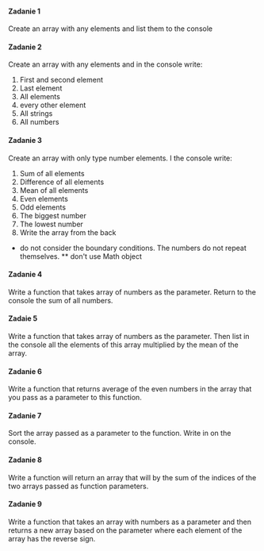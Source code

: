 #### Zadanie 1

Create an array with any elements and list them to the console

#### Zadanie 2

Create an array with any elements and in the console write:
1. First and second element
2. Last element
3. All elements
4. every other element
5. All strings
6. All numbers

#### Zadanie 3

Create an array with only type number elements. I the console write: 

1. Sum of all elements
2. Difference of all elements
3. Mean of all elements
4. Even elements
5. Odd elements
6. The biggest number
7. The lowest number
8. Write the array from the back

* do not consider the boundary conditions. The numbers do not repeat themselves.
** don't use Math object

#### Zadanie 4

Write a function that takes array of numbers as the parameter. Return to the console the sum of all numbers.

#### Zadaie 5

Write a function that takes array of numbers as the parameter. Then list in the console all the elements of this array multiplied by the mean of the array.

#### Zadanie 6

Write a function that returns average of the even numbers in the array that you pass as a parameter to this function.

#### Zadanie 7

Sort the array passed as a parameter to the function. Write in on the console. 

#### Zadanie 8

Write a function will return an array that will by the sum of the indices of the two arrays passed as function parameters. 
#### Zadanie 9

Write a function that takes an array with numbers as a parameter and then returns a new array based on the parameter where each element of the array has the reverse sign. 
